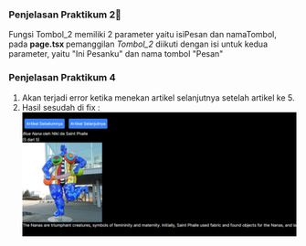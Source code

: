 ### Penjelasan Praktikum 2🎅

Fungsi Tombol_2 memiliki 2 parameter yaitu isiPesan dan namaTombol, pada <b>page.tsx </b> pemanggilan <i>Tombol_2</i> diikuti dengan isi untuk kedua parameter, yaitu "Ini Pesanku" dan nama tombol "Pesan"

### Penjelasan Praktikum 4

1. Akan terjadi error ketika menekan artikel selanjutnya setelah artikel ke 5.
2. Hasil sesudah di fix :
![alt text](image.png)

